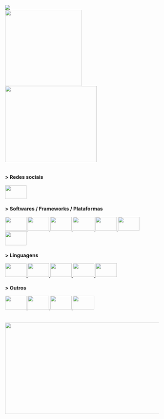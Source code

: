 <div align="left"> 
  <img src="https://readme-typing-svg.demolab.com?font=Fira+Code&pause=1000&color=F34B7D&vCenter=true&width=425&height=30&lines=hey+there%2C+i'm+Takeda !!!" />
</div>

<div align="left">
  <img src="https://user-images.githubusercontent.com/62729864/214825076-246b4734-4db8-4c9f-8859-e316efd170e3.gif" height="250"/>
  <img src="https://github-readme-stats.vercel.app/api/top-langs/?username=TakedaGalaxy&theme=dracula&exclude_repo=university-dm-order-manager,university-lp-dart-chat"  height="250" width="300"/>
</div>

#

<div align="left">
  <h3>> Redes sociais</h3>
  <a href="https://www.linkedin.com/in/luiz-t-a179291b8/" target="_blank" title="Linkedin">
    <img src="https://cdn.jsdelivr.net/gh/devicons/devicon/icons/linkedin/linkedin-original.svg" height="45" width="70"/>
  <a/>
</div>

###

<div align="left">
  <h3>> Softwares / Frameworks / Plataformas</h3>    
  <a href="https://pt.wikipedia.org/wiki/Arduino" target="_blank" title="Arduino">
    <img src="https://cdn.jsdelivr.net/gh/devicons/devicon/icons/arduino/arduino-original.svg" height="45" width="70"/>
  </a>
  <a href="https://pt.wikipedia.org/wiki/Sistema_embarcado" target="_blank" title="Sistema Embarcado">
    <img src="https://cdn.jsdelivr.net/gh/devicons/devicon/icons/embeddedc/embeddedc-original-wordmark.svg" height="45" width="70"/>
  </a>
  <a href="https://pt.wikipedia.org/wiki/Desenvolvimento_web" target="_blank" title="WebSite">
    <img src="https://user-images.githubusercontent.com/62729864/214848750-7efb9e9c-8026-4aa4-8cb1-065d4eb490ca.svg" height="45" width="70"/>
  </a>
  <a href="https://pt.wikipedia.org/wiki/Node.js" target="_blank" title="Node.js">
    <img src="https://cdn.jsdelivr.net/gh/devicons/devicon/icons/nodejs/nodejs-original.svg" height="45" width="70"/>
  </a>
  <a href="https://pt.wikipedia.org/wiki/React_(JavaScript)" target="_blank" title="React Js">
    <img src="https://cdn.jsdelivr.net/gh/devicons/devicon/icons/react/react-original.svg" height="45" width="70"/>
  </a>
  <a href="https://pt.wikipedia.org/wiki/Next.js" target="_blank" title="Next Js">
    <img src="https://user-images.githubusercontent.com/62729864/218258248-50e7e916-1465-4552-a8eb-59d959e6262f.svg" height="45" width="70"/>
  </a>
  <a href="https://pt.wikipedia.org/wiki/KiCad" target="_blank" title="Kicad">
    <img src="https://user-images.githubusercontent.com/62729864/214878778-a319dcab-1a0f-4ce7-9d25-2e0c7f689a18.svg" height="45" width="70"/>
  </a>
</div>

###

<div align="left">
  <h3>> Linguagens</h3>
  <a href="https://pt.wikipedia.org/wiki/C_(linguagem_de_programa%C3%A7%C3%A3o)" target="_blank" title="C">
    <img src="https://cdn.jsdelivr.net/gh/devicons/devicon/icons/c/c-plain.svg" height="45" width="70"/>
  </a>
  <a href="https://pt.wikipedia.org/wiki/C%2B%2B" target="_blank" title="C++">
    <img src="https://cdn.jsdelivr.net/gh/devicons/devicon/icons/cplusplus/cplusplus-plain.svg" height="45" width="70"/>
  </a>
  <a href="https://pt.wikipedia.org/wiki/TypeScript" target="_blank" title="TypesSript">
    <img src="https://cdn.jsdelivr.net/gh/devicons/devicon/icons/typescript/typescript-plain.svg" height="45" width="70"/>
  </a>
  <a href="https://pt.wikipedia.org/wiki/JavaScript" target="_blank" title="JavaScript">
    <img src="https://cdn.jsdelivr.net/gh/devicons/devicon/icons/javascript/javascript-plain.svg" height="45" width="70"/>
  </a>
  <a href="https://en.wikipedia.org/wiki/Python_(programming_language)" target="_blank" title="Python">
    <img src="https://cdn.jsdelivr.net/gh/devicons/devicon/icons/python/python-plain.svg" height="45" width="70"/>
  </a>
</div>

###

<div align="left">
  <h3>> Outros</h3>
  <a href="https://pt.wikipedia.org/wiki/Sass_(linguagem_de_folhas_de_estilos)" target="_blank" title="Sass">
    <img src="https://cdn.jsdelivr.net/gh/devicons/devicon/icons/sass/sass-original.svg" height="45" width="70"/>
  </a>
  <a href="https://pt.wikipedia.org/wiki/HTML" target="_blank" title="Css">
    <img src="https://cdn.jsdelivr.net/gh/devicons/devicon/icons/css3/css3-plain.svg" height="45" width="70"/>
  </a>
  <a href="https://pt.wikipedia.org/wiki/Cascading_Style_Sheets" target="_blank" title="Html">
    <img src="https://cdn.jsdelivr.net/gh/devicons/devicon/icons/html5/html5-plain.svg" height="45" width="70"/>
  </a>
  <a href="https://pt.wikipedia.org/wiki/Bootstrap_(framework_front-end)" target="_blank" title="Bootstrap">
    <img src="https://cdn.jsdelivr.net/gh/devicons/devicon/icons/bootstrap/bootstrap-plain.svg" height="45" width="70"/>
  </a>
</div>

#

<div align="center">
  <img src="http://github-profile-summary-cards.vercel.app/api/cards/profile-details?username=TakedaGalaxy&theme=dracula" height="300" width="900"/>
<div>
